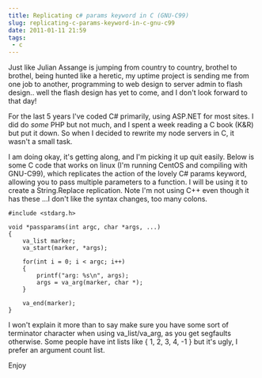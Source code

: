 ---title: Replicating c# params keyword in C (GNU-C99)slug: replicating-c-params-keyword-in-c-gnu-c99date: 2011-01-11 21:59tags: - c---Just like Julian Assange is jumping from country to country, brothel to brothel, being hunted like a heretic, my uptime project is sending me from one job to another, programming to web design to server admin to flash design.. well the flash design has yet to come, and I don't look forward to that day!

For the last 5 years I've coded C# primarily, using ASP.NET for most sites. I did do *some* PHP but not much, and I spent a week reading a C book (K&R) but put it down. So when I decided to rewrite my node servers in C, it wasn't a small task.

I am doing okay, it's getting along, and I'm picking it up quit easily. Below is some C code that works on linux (I'm running CentOS and compiling with GNU-C99), which replicates the action of the lovely C# params keyword, allowing you to pass multiple parameters to a function. I will be using it to create a String.Replace replication. Note I'm not using C++ even though it has these ...I don't like the syntax changes, too many colons.

    #include <stdarg.h>

    void *passparams(int argc, char *args, ...)
    {
        va_list marker;
        va_start(marker, *args);

        for(int i = 0; i < argc; i++)
        {
            printf("arg: %s\n", args);
            args = va_arg(marker, char *);
        }

        va_end(marker);
    }

I won't explain it more than to say make sure you have some sort of terminator character when using va_list/va_arg, as you get segfaults otherwise. Some people have int lists like { 1, 2, 3, 4, -1 } but it's ugly, I prefer an argument count list.

Enjoy
